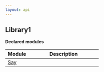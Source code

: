 ```yaml
---
layout: api
---
```


<h2 class="title is-3">Library1</h2>
<p class="is-size-5"><strong>Declared modules</strong></p>

<p>
<table class="table is-bordered docs-modules">
<thead>
<tr>
<th width="25%">Module</th>
<th width="75%">Description</th>
</tr>
</thead>
<tbody>
<tr>
<td><a href="/documentation/reference/Library1/library1-say.html">Say</a></td>
<td></td>
</tr>
</tbody>
</table>
</p>
